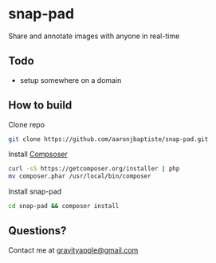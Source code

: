 snap-pad
========

Share and annotate images with anyone in real-time

Todo
----

 * setup somewhere on a domain

How to build
------------

Clone repo

```bash
git clone https://github.com/aaronjbaptiste/snap-pad.git
```
Install [Compsoser](http://getcomposer.org/doc/00-intro.md)

```bash
curl -sS https://getcomposer.org/installer | php
mv composer.phar /usr/local/bin/composer
```

Install snap-pad

```bash
cd snap-pad && composer install
```

Questions?
----------

Contact me at gravityapple@gmail.com

